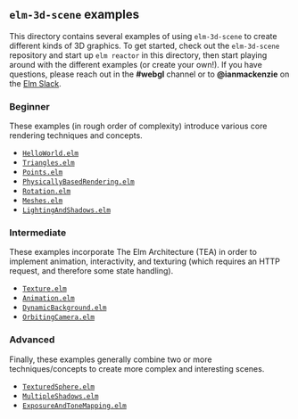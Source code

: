 ## `elm-3d-scene` examples

This directory contains several examples of using `elm-3d-scene` to create
different kinds of 3D graphics. To get started, check out the `elm-3d-scene`
repository and start up `elm reactor` in this directory, then start playing
around with the different examples (or create your own!). If you have questions,
please reach out in the **#webgl** channel or to **@ianmackenzie** on the [Elm Slack](https://elmlang.herokuapp.com).

### Beginner

These examples (in rough order of complexity) introduce various core rendering
techniques and concepts.

- [`HelloWorld.elm`](https://github.com/ianmackenzie/elm-3d-scene/blob/master/examples/HelloWorld.elm)
- [`Triangles.elm`](https://github.com/ianmackenzie/elm-3d-scene/blob/master/examples/Triangles.elm)
- [`Points.elm`](https://github.com/ianmackenzie/elm-3d-scene/blob/master/examples/Points.elm)
- [`PhysicallyBasedRendering.elm`](https://github.com/ianmackenzie/elm-3d-scene/blob/master/examples/PhysicallyBasedRendering.elm)
- [`Rotation.elm`](https://github.com/ianmackenzie/elm-3d-scene/blob/master/examples/Rotation.elm)
- [`Meshes.elm`](https://github.com/ianmackenzie/elm-3d-scene/blob/master/examples/Meshes.elm)
- [`LightingAndShadows.elm`](https://github.com/ianmackenzie/elm-3d-scene/blob/master/examples/LightingAndShadows.elm)

### Intermediate

These examples incorporate The Elm Architecture (TEA) in order to implement
animation, interactivity, and texturing (which requires an HTTP request, and
therefore some state handling).

- [`Texture.elm`](https://github.com/ianmackenzie/elm-3d-scene/blob/master/examples/Texture.elm)
- [`Animation.elm`](https://github.com/ianmackenzie/elm-3d-scene/blob/master/examples/Animation.elm)
- [`DynamicBackground.elm`](https://github.com/ianmackenzie/elm-3d-scene/blob/master/examples/DynamicBackground.elm)
- [`OrbitingCamera.elm`](https://github.com/ianmackenzie/elm-3d-scene/blob/master/examples/OrbitingCamera.elm)

### Advanced

Finally, these examples generally combine two or more techniques/concepts to
create more complex and interesting scenes. 

- [`TexturedSphere.elm`](https://github.com/ianmackenzie/elm-3d-scene/blob/master/examples/TexturedSphere.elm)
- [`MultipleShadows.elm`](https://github.com/ianmackenzie/elm-3d-scene/blob/master/examples/MultipleShadows.elm)
- [`ExposureAndToneMapping.elm`](https://github.com/ianmackenzie/elm-3d-scene/blob/master/examples/ExposureAndToneMapping.elm)
